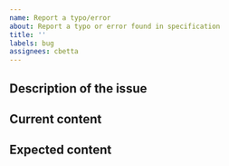```yaml
---
name: Report a typo/error
about: Report a typo or error found in specification
title: ''
labels: bug
assignees: cbetta
---
```


## Description of the issue

<!-- Replace this text with a description of what issue you have discovered -->
<!-- Please include as to why you think the issue is an issue. -->
<!-- If you are a Boxer, let us know  -->
<!-- If possible, try apply the fix yourself and provide us with a Pull Request -->

## Current content
<!-- What does the specification currently say? -->

## Expected content
<!-- What do you think the specification should say instead? -->
